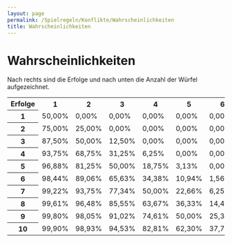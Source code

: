 ```yaml
---
layout: page
permalink: /Spielregeln/Konflikte/Wahrscheinlichkeiten
title: Wahrscheinlichkeiten
---
```


# Wahrscheinlichkeiten

Nach rechts sind die Erfolge und nach unten die Anzahl der Würfel aufgezeichnet.

<table>
<tbody>
<tr><th>Erfolge</th><th>1</th><th>2</th><th>3</th><th>4</th><th>5</th><th>6</th><th>7</th><th>8</th><th>9</th><th>10</th></tr>
<tr><th>1</th><td>50,00%</td><td>0,00%</td><td>0,00%</td><td>0,00%</td><td>0,00%</td><td>0,00%</td><td>0,00%</td><td>0,00%</td><td>0.00%</td><td>0.00%</td></tr>
<tr><th>2</th><td>75,00%</td><td>25,00%</td><td>0,00%</td><td>0,00%</td><td>0,00%</td><td>0,00%</td><td>0,00%</td><td>0.00%</td><td>0.00%</td><td>0.00%</td></tr>
<tr><th>3</th><td>87,50%</td><td>50,00%</td><td>12,50%</td><td>0,00%</td><td>0,00%</td><td>0,00%</td><td>0,00%</td><td>0.00%</td><td>0.00%</td><td>0.00%</td></tr>
<tr><th>4</th><td>93,75%</td><td>68,75%</td><td>31,25%</td><td>6,25%</td><td>0,00%</td><td>0,00%</td><td>0,00%</td><td>0.00%</td><td>0.00%</td><td>0.00%</td></tr>
<tr><th>5</th><td>96,88%</td><td>81,25%</td><td>50,00%</td><td>18,75%</td><td>3,13%</td><td>0,00%</td><td>0,00%</td><td>0.00%</td><td>0.00%</td><td>0.00%</td></tr>
<tr><th>6</th><td>98,44%</td><td>89,06%</td><td>65,63%</td><td>34,38%</td><td>10,94%</td><td>1,56%</td><td>0,00%</td><td>0.00%</td><td>0.00%</td><td>0.00%</td></tr>
<tr><th>7</th><td>99,22%</td><td>93,75%</td><td>77,34%</td><td>50,00%</td><td>22,66%</td><td>6,25%</td><td>0,78%</td><td>0.00%</td><td>0.00%</td><td>0.00%</td></tr>
<tr><th>8</th><td>99,61%</td><td>96,48%</td><td>85,55%</td><td>63,67%</td><td>36,33%</td><td>14,45%</td><td>3,52%</td><td>0,39%</td><td>0.00%</td><td>0.00%</td></tr>
<tr><th>9</th><td>99,80%</td><td>98,05%</td><td>91,02%</td><td>74,61%</td><td>50,00%</td><td>25,39%</td><td>8,98%</td><td>1,95%</td><td>0,20%</td><td>0.00%</td></tr>
<tr><th>10</th><td>99,90%</td><td>98,93%</td><td>94,53%</td><td>82,81%</td><td>62,30%</td><td>37,70%</td><td>17,19%</td><td>5,47%</td><td>1,07%</td><td>0,10%</td></tr>
</tbody>
</table>

